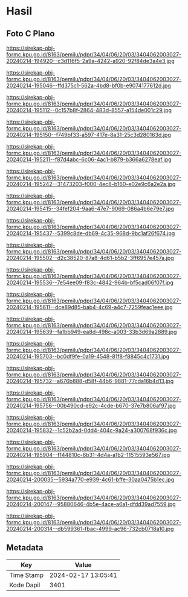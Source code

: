# Hasil

## Foto C Plano

https://sirekap-obj-formc.kpu.go.id/8163/pemilu/pdpr/34/04/06/20/03/3404062003027-20240214-194920--c3d116f5-2a9a-4242-a920-92f84de3a4e3.jpg

https://sirekap-obj-formc.kpu.go.id/8163/pemilu/pdpr/34/04/06/20/03/3404062003027-20240214-195046--ffd375c1-562a-4bd8-bf0b-e9074177612d.jpg

https://sirekap-obj-formc.kpu.go.id/8163/pemilu/pdpr/34/04/06/20/03/3404062003027-20240214-195112--0c157b8f-2864-483d-8557-a154de001c29.jpg

https://sirekap-obj-formc.kpu.go.id/8163/pemilu/pdpr/34/04/06/20/03/3404062003027-20240214-195150--f749bf33-a597-417e-8a31-25c3d280163d.jpg

https://sirekap-obj-formc.kpu.go.id/8163/pemilu/pdpr/34/04/06/20/03/3404062003027-20240214-195211--f87d4abc-6c06-4ac1-b879-b366a6278eaf.jpg

https://sirekap-obj-formc.kpu.go.id/8163/pemilu/pdpr/34/04/06/20/03/3404062003027-20240214-195242--31473203-f000-4ec8-b160-e02e9c6a2e2a.jpg

https://sirekap-obj-formc.kpu.go.id/8163/pemilu/pdpr/34/04/06/20/03/3404062003027-20240214-195415--34fef204-9aa6-47e7-9069-086a4b6e79e7.jpg

https://sirekap-obj-formc.kpu.go.id/8163/pemilu/pdpr/34/04/06/20/03/3404062003027-20240214-195437--5399c8de-db69-4c35-968d-9bc1af26f674.jpg

https://sirekap-obj-formc.kpu.go.id/8163/pemilu/pdpr/34/04/06/20/03/3404062003027-20240214-195502--d2c38520-87a8-4d61-b5b2-3ff6957e457a.jpg

https://sirekap-obj-formc.kpu.go.id/8163/pemilu/pdpr/34/04/06/20/03/3404062003027-20240214-195536--7e54ee09-f83c-4842-964b-bf5cad06f07f.jpg

https://sirekap-obj-formc.kpu.go.id/8163/pemilu/pdpr/34/04/06/20/03/3404062003027-20240214-195611--dce89d85-bab4-4c69-a4c7-7259feac1eee.jpg

https://sirekap-obj-formc.kpu.go.id/8163/pemilu/pdpr/34/04/06/20/03/3404062003027-20240214-195639--fa1bb949-ea8d-498c-a003-33b3d69a2889.jpg

https://sirekap-obj-formc.kpu.go.id/8163/pemilu/pdpr/34/04/06/20/03/3404062003027-20240214-195703--bc0df9fe-0a19-4548-81f8-f8845c4c1731.jpg

https://sirekap-obj-formc.kpu.go.id/8163/pemilu/pdpr/34/04/06/20/03/3404062003027-20240214-195732--a676b888-d58f-44b6-9881-77cda16b4d13.jpg

https://sirekap-obj-formc.kpu.go.id/8163/pemilu/pdpr/34/04/06/20/03/3404062003027-20240214-195756--00b490cd-e92c-4cde-b670-37e7b806af97.jpg

https://sirekap-obj-formc.kpu.go.id/8163/pemilu/pdpr/34/04/06/20/03/3404062003027-20240214-195832--1c52b2ad-0dd4-404c-9a24-a300768f936c.jpg

https://sirekap-obj-formc.kpu.go.id/8163/pemilu/pdpr/34/04/06/20/03/3404062003027-20240214-195904--f144810c-6b31-4d4a-a1b2-11515593e567.jpg

https://sirekap-obj-formc.kpu.go.id/8163/pemilu/pdpr/34/04/06/20/03/3404062003027-20240214-200035--5934a770-e939-4c61-bffe-30aa0475b1ec.jpg

https://sirekap-obj-formc.kpu.go.id/8163/pemilu/pdpr/34/04/06/20/03/3404062003027-20240214-200147--95880646-4b5e-4ace-a6a1-dfdd39ad7559.jpg

https://sirekap-obj-formc.kpu.go.id/8163/pemilu/pdpr/34/04/06/20/03/3404062003027-20240214-200314--db599361-fbac-4999-ac96-732cb0718a10.jpg


## Metadata

| Key        | Value               |
| ---------- | ------------------- |
| Time Stamp | 2024-02-17 13:05:41 |
| Kode Dapil | 3401                |



